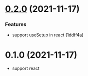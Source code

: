 # [0.2.0](https://github.com/dolymood/uni-store/compare/v0.1.0...v0.2.0) (2021-11-17)


### Features

* support useSetup in react ([1ddff4a](https://github.com/dolymood/uni-store/commit/1ddff4a1cce33276374324936e6194746bed9f5a))



# 0.1.0 (2021-11-17)

- support react
